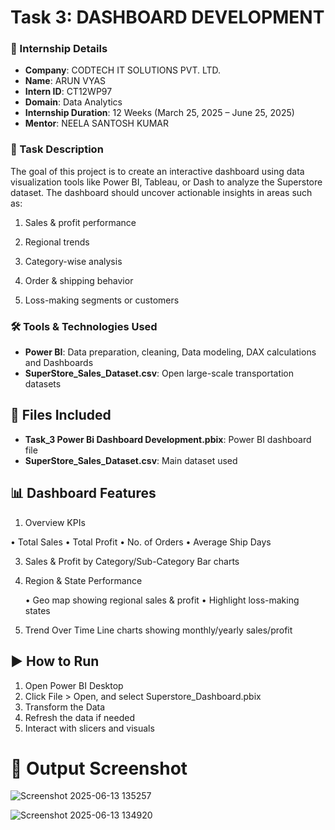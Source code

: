 # Task 3:  DASHBOARD DEVELOPMENT

### 🏢 Internship Details

- **Company**: CODTECH IT SOLUTIONS PVT. LTD.  
- **Name**: ARUN VYAS  
- **Intern ID**: CT12WP97  
- **Domain**: Data Analytics  
- **Internship Duration**: 12 Weeks (March 25, 2025 – June 25, 2025)  
- **Mentor**: NEELA SANTOSH KUMAR  

### 📝 Task Description

The goal of this project is to create an interactive dashboard using data visualization tools like Power BI, Tableau, or Dash to analyze the Superstore dataset. The dashboard should uncover actionable insights in areas such as:

1. Sales & profit performance

2. Regional trends

3. Category-wise analysis

4. Order & shipping behavior

5. Loss-making segments or customers

### 🛠️ Tools & Technologies Used

- **Power BI**: Data preparation, cleaning, Data modeling, DAX calculations and Dashboards  
- **SuperStore_Sales_Dataset.csv**: Open large-scale transportation datasets

## 📂 Files Included

- **Task_3 Power Bi Dashboard Development.pbix**: Power BI dashboard file 
- **SuperStore_Sales_Dataset.csv**: Main dataset used

## 📊 Dashboard Features

1. Overview KPIs

  •	Total Sales
  •	Total Profit
  •	No. of Orders
  •	Average Ship Days

3. Sales & Profit by Category/Sub-Category
   Bar charts

4. Region & State Performance

   •	Geo map showing regional sales & profit
   •	Highlight loss-making states

5. Trend Over Time
   Line charts showing monthly/yearly sales/profit

## ▶️ How to Run

1. Open Power BI Desktop
2. Click File > Open, and select Superstore_Dashboard.pbix
3. Transform the Data
4. Refresh the data if needed
5. Interact with slicers and visuals

# 📸 Output Screenshot
![Screenshot 2025-06-13 135257](https://github.com/user-attachments/assets/6b90d7d2-16c4-40ea-9d78-e9c99f2fcdf6)

![Screenshot 2025-06-13 134920](https://github.com/user-attachments/assets/b21536ad-069a-4604-8fab-8ad641a0aba0)





